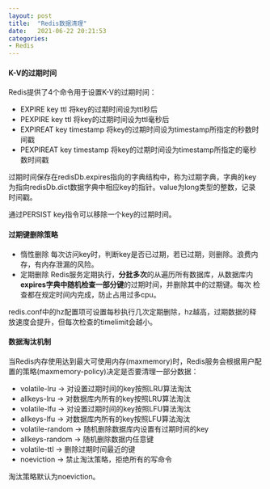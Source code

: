 ```yaml
---
layout: post
title:  "Redis数据清理"
date:   2021-06-22 20:21:53
categories: 
- Redis
---
```


#### K-V的过期时间

Redis提供了4个命令用于设置K-V的过期时间：

* EXPIRE key  ttl   将key的过期时间设为ttl秒后
* PEXPIRE  key  ttl  将key的过期时间设为ttl毫秒后
* EXPIREAT  key  timestamp   将key的过期时间设为timestamp所指定的秒数时间戳
* PEXPIREAT  key timestamp   将key的过期时间设为timestamp所指定的毫秒数时间戳

过期时间保存在redisDb.expires指向的字典结构中，称为过期字典，字典的key为指向redisDb.dict数据字典中相应key的指针。value为long类型的整数，记录
时间戳。

通过PERSIST  key指令可以移除一个key的过期时间。


#### 过期键删除策略
* 惰性删除 每次访问key时，判断key是否已过期，若已过期，则删除。浪费内存，有内存泄漏的风险。
* 定期删除 Redis服务定期执行，**分批多次**的从遍历所有数据库，从数据库内**expires字典中随机检查一部分键**的过期时间，并删除其中的过期键。每次
检查都在规定时间内完成，防止占用过多cpu。

redis.conf中的hz配置项可设置每秒执行几次定期删除，hz越高，过期数据的释放速度会提升，但每次检查的timelimit会越小。

#### 数据淘汰机制

当Redis内存使用达到最大可使用内存(maxmemory)时，Redis服务会根据用户配置的策略(maxmemory-policy)决定是否要清理一部分数据：

* volatile-lru -> 对设置过期时间的key按照LRU算法淘汰
* allkeys-lru ->  对数据库内所有的key按照LRU算法淘汰
* volatile-lfu -> 对设置过期时间的key按照LFU算法淘汰
* allkeys-lfu -> 对数据库内所有的key按照LFU算法淘汰
* volatile-random -> 随机删除数据库内设置有过期时间的key
* allkeys-random -> 随机删除数据内任意键
* volatile-ttl -> 删除过期时间最近的键
* noeviction -> 禁止淘汰策略，拒绝所有的写命令

淘汰策略默认为noeviction。



